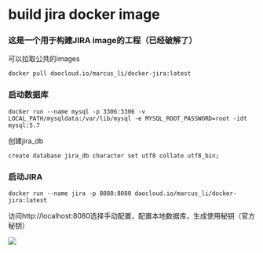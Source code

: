 # build jira docker image


### 这是一个用于构建JIRA image的工程（已经破解了）

可以拉取公共的images

```
docker pull daocloud.io/marcus_li/docker-jira:latest
```

### 启动数据库
```
docker run --name mysql -p 3306:3306 -v LOCAL_PATH/mysqldata:/var/lib/mysql -e MYSQL_ROOT_PASSWORD=root -idt mysql:5.7 
```
创建jira_db

```
create database jira_db character set utf8 collate utf8_bin;
```

### 启动JIRA 

```
docker run --name jira -p 8080:8080 daocloud.io/marcus_li/docker-jira:latest
```

访问http://localhost:8080选择手动配置，配置本地数据库，生成使用秘钥（官方秘钥）


![](https://kekekeke.sh1a.qingstor.com/%E5%BE%AE%E4%BF%A1%E6%88%AA%E5%9B%BE_20180528150248.png)
